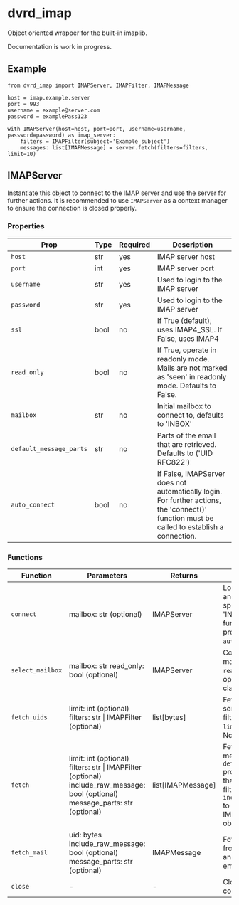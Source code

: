 # dvrd_imap

Object oriented wrapper for the built-in imaplib.

Documentation is work in progress.

## Example

```
from dvrd_imap import IMAPServer, IMAPFilter, IMAPMessage

host = imap.example.server
port = 993
username = example@server.com
password = examplePass123

with IMAPServer(host=host, port=port, username=username, password=password) as imap_server:
    filters = IMAPFilter(subject='Example subject')
    messages: list[IMAPMessage] = server.fetch(filters=filters, limit=10)
```

## IMAPServer

Instantiate this object to connect to the IMAP server and use the server for further actions. It is recommended to
use `IMAPServer` as a context manager to ensure the connection is closed properly.

### Properties

| **Prop**                | **Type** | **Required** | **Description**                                                                                                                            |
|-------------------------|----------|--------------|--------------------------------------------------------------------------------------------------------------------------------------------|
| `host`                  | str      | yes          | IMAP server host                                                                                                                           |
| `port`                  | int      | yes          | IMAP server port                                                                                                                           |
| `username`              | str      | yes          | Used to login to the IMAP server                                                                                                           |
| `password`              | str      | yes          | Used to login to the IMAP server                                                                                                           |
| `ssl`                   | bool     | no           | If True (default), uses IMAP4_SSL. If False, uses IMAP4                                                                                    |
| `read_only`             | bool     | no           | If True, operate in readonly mode.  Mails are not marked as 'seen' in readonly mode.  Defaults to False.                                   |
| `mailbox`               | str      | no           | Initial mailbox to connect to, defaults to 'INBOX'                                                                                         |
| `default_message_parts` | str      | no           | Parts of the email that are retrieved. Defaults to ('UID RFC822')                                                                          |
| `auto_connect`          | bool     | no           | If False, IMAPServer does not automatically login. For further actions, the 'connect()' function must be called to establish a connection. |

### Functions

| **Function**     | **Parameters**                                                                                                                 | **Returns**       | **Description**                                                                                                                                                                                                               |
|------------------|--------------------------------------------------------------------------------------------------------------------------------|-------------------|-------------------------------------------------------------------------------------------------------------------------------------------------------------------------------------------------------------------------------|
| `connect`        | mailbox: str (optional)                                                                                                        | IMAPServer        | Login to the IMAPServer and connect to the specified mailbox (default 'INBOX'). Use this function only with property `auto_connect=False`.                                                                                    |
| `select_mailbox` | mailbox: str read_only: bool (optional)                                                                                        | IMAPServer        | Connect to the specified mailbox.  Use the `read_only` parameter to optionally override the class' default.                                                                                                                   |
| `fetch_uids`     | limit: int (optional) filters: str \| IMAPFilter (optional)                                                                    | list[bytes]       | Fetches UID's from the server using the specified filters. Returns up to `limit` UID's. If `filters` is None, uses filter `(ALL)`.                                                                                            |
| `fetch`          | limit: int (optional) filters: str \| IMAPFilter (optional) include_raw_message: bool (optional) message_parts: str (optional) | list[IMAPMessage] | Fetches the specified message parts (see the `default_message_parts` prop) of up to `limit` mails that match the specified filters. Use `include_raw_message=True` to include the original IMAP data in the returned objects. |
| `fetch_mail`     | uid: bytes include_raw_message: bool (optional) message_parts: str (optional)                                                  | IMAPMessage       | Fetch a specific email from the server. Raises an IMAPException if the email does not exist.                                                                                                                                  |
| `close`          | -                                                                                                                              | -                 | Closes the IMAP connection.                                                                                                                                                                                                   |